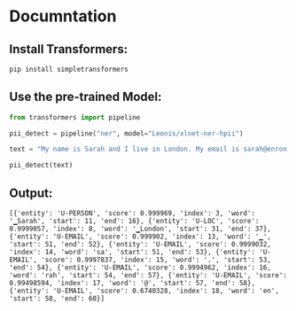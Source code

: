 # Documntation
## Install Transformers:
```python
pip install simpletransformers
```

## Use the pre-trained Model:
```python
from transformers import pipeline

pii_detect = pipeline("ner", model="Leonis/xlnet-ner-hpii")

text = "My name is Sarah and I live in London. My email is sarah@enron.de and phone number is (490) 555‑0100"

pii_detect(text)
```

## Output:
`
[{'entity': 'U-PERSON',
  'score': 0.999969,
  'index': 3,
  'word': '▁Sarah',
  'start': 11,
  'end': 16},
 {'entity': 'U-LOC',
  'score': 0.9999057,
  'index': 8,
  'word': '▁London',
  'start': 31,
  'end': 37},
 {'entity': 'U-EMAIL',
  'score': 0.999902,
  'index': 13,
  'word': '▁',
  'start': 51,
  'end': 52},
 {'entity': 'U-EMAIL',
  'score': 0.9999032,
  'index': 14,
  'word': 'sa',
  'start': 51,
  'end': 53},
 {'entity': 'U-EMAIL',
  'score': 0.9997837,
  'index': 15,
  'word': '.',
  'start': 53,
  'end': 54},
 {'entity': 'U-EMAIL',
  'score': 0.9994962,
  'index': 16,
  'word': 'rah',
  'start': 54,
  'end': 57},
 {'entity': 'U-EMAIL',
  'score': 0.99498594,
  'index': 17,
  'word': '@',
  'start': 57,
  'end': 58},
 {'entity': 'U-EMAIL',
  'score': 0.6740328,
  'index': 18,
  'word': 'en',
  'start': 58,
  'end': 60}]
`

